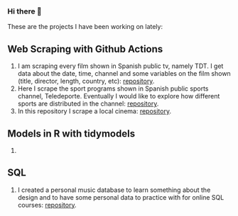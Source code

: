 ### Hi there 👋

These are the projects I have been working on lately:

## Web Scraping with Github Actions
1. I am scraping every film shown in Spanish public tv, namely TDT. I get data about the date, time, channel and some variables on the film shown (title, director, length, country, etc): [repository](https://github.com/GuilleDiaz7/Automatic-Web-Scraping-of-Spanish-TDT-Films).
2. Here I scrape the sport programs shown in Spanish public sports channel, Teledeporte. Eventually I would like to explore how different sports are distributed in the channel: [repository](https://github.com/GuilleDiaz7/Automatic-Web-Scraping-of-Teledeporte).
3. In this repository I scrape a local cinema: [repository](https://github.com/GuilleDiaz7/Automatic-Web-Scraping-of-A-Local-Cinema).

## Models in R with tidymodels
1. 

## SQL
1. I created a personal music database to learn something about the design and to have some personal data to practice with for online SQL courses: [repository](https://github.com/GuilleDiaz7/Design-and-Creation-of-a-Basic-Music-Database).

<!--
**GuilleDiaz7/GuilleDiaz7** is a ✨ _special_ ✨ repository because its `README.md` (this file) appears on your GitHub profile.


